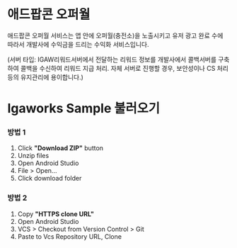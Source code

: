 # 애드팝콘 오퍼월
애드팝콘 오퍼월 서비스는 앱 안에 오퍼월(충전소)을 노출시키고 유저 광고 완료 수에 따라서 개발사에 수익금을 드리는 수익화 서비스입니다.

(서버 타입: IGAW리워드서버에서 전달하는 리워드 정보를 개발사에서 콜백서버를 구축하여 콜백을 수신하여 리워드 지급 처리. 자체 서버로 진행할 경우, 보안성이나 CS 처리등의 유지관리에 용이합니다.)

# Igaworks Sample 불러오기
### 방법 1
1. Click **"Download ZIP"** button
1. Unzip files
1. Open Android Studio
1. File > Open...
1. Click download folder

### 방법 2
1. Copy **"HTTPS clone URL"**
1. Open Android Studio
1. VCS > Checkout from Version Control > Git
1. Paste to Vcs Repository URL, Clone
